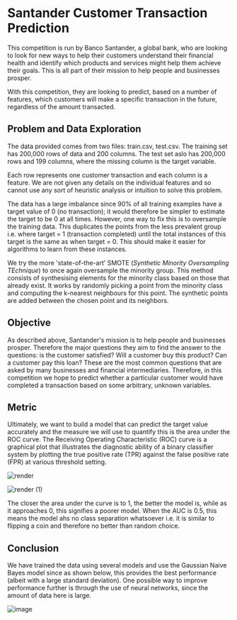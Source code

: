# Santander Customer Transaction Prediction
This competition is run by Banco Santander, a global bank, who are looking to look for new ways to help their customers understand their financial health and identify which products and services might help them achieve their goals. This is all part of their mission to help people and businesses prosper.

With this competition, they are looking to predict, based on a number of features, which customers will make a specific transaction in the future, regardless of the amount transacted.

## Problem and Data Exploration
The data provided comes from two files: train.csv, test.csv. The training set has 200,000 rows of data and 200 columns. The test set aslo has 200,000 rows and 199 columns, where the missing column is the target variable.

Each row represents one customer transaction and each column is a feature. We are not given any details on the individual features and so cannot use any sort of heuristic analysis or intuition to solve this problem.

The data has a large imbalance since 90% of all training examples have a target value of 0 (no transaction); it would therefore be simpler to estimate the target to be 0 at all times. However, one way to fix this is to oversample the training data. This duplicates the points from the less prevalent group i.e. where target = 1 (transaction completed) until the total instances of this target is the same as when target = 0. This should make it easier for algorithms to learn from these instances.

We try the more 'state-of-the-art' SMOTE (_Synthetic Minority Oversampling TEchnique_) to once again oversample the minority group. This method consists of synthesising elements for the minority class based on those that already exist. It works by randomly picking a point from the minority class and computing the k-nearest neighbours for this point. The synthetic points are added between the chosen point and its neighbors.

## Objective
As described above, Santander's mission is to help people and businesses prosper. Therefore the major questions they aim to find the answer to the questions: is the customer satisfied? Will a customer buy this product? Can a customer pay this loan? These are the most common questions that are asked by many businesses and financial intermediaries. Therefore, in this competition we hope to predict whether a particular customer would have completed a transaction based on some arbitrary, unknown variables.

## Metric
Ultimately, we want to build a model that can predict the target value accurately and the measure we will use to quantify this is the area under the ROC curve. The Receiving Operating Characteristic (ROC) curve is a graphical plot that illustrates the diagnostic ability of a binary classifier system by plotting the true positive rate (TPR) against the false positive rate (FPR) at various threshold setting.

![render](https://user-images.githubusercontent.com/45533954/92144562-caf18480-ee0e-11ea-86a2-15ae676a5557.png)

![render (1)](https://user-images.githubusercontent.com/45533954/92144619-df358180-ee0e-11ea-9469-fe6933df0a4a.png)

The closer the area under the curve is to 1, the better the model is, while as it approaches 0, this signifies a poorer model. When the AUC is 0.5, this means the model ahs no class separation whatsoever i.e. it is similar to flipping a coin and therefore no better than random choice.

## Conclusion
We have trained the data using several models and use the Gaussian Naive Bayes model since as shown below, this provides the best performance (albeit with a large standard deviation). One possible way to improve performance further is through the use of neural networks, since the amount of data here is large.

![image](https://user-images.githubusercontent.com/45533954/92143920-da240280-ee0d-11ea-91cc-20a0277e143c.png)
